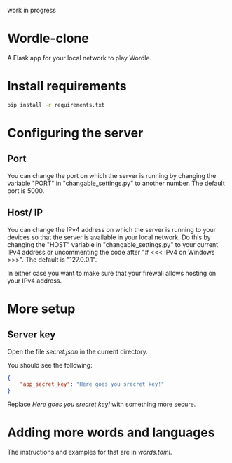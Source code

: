 work in progress 

# Wordle-clone

 A Flask app for your local network to play Wordle.

# Install requirements

 ```sh 
 pip install -r requirements.txt
 ```

# Configuring the server

 ## Port

  You can change the port on which the server is running by changing the variable "PORT" in "changable_settings.py" to another number. The default port is 5000.

 ## Host/ IP

  You can change the IPv4 address on which the server is running to your devices so that the server is available in your local network. Do this by changing the "HOST" variable in "changable_settings.py" to your current IPv4 address or uncommenting the code after "# <<< IPv4 on Windows >>>". The default is "127.0.0.1".

 In either case you want to make sure that your firewall allows hosting on your IPv4 address.

# More setup

 ## Server key

  Open the file *secret.json* in the current directory.

  You should see the following:

  ```json
  {
      "app_secret_key": "Here goes you srecret key!"
  }
  ```

  Replace *Here goes you srecret key!* with something more secure.

# Adding more words and languages

 The instructions and examples for that are in *words.toml*.
